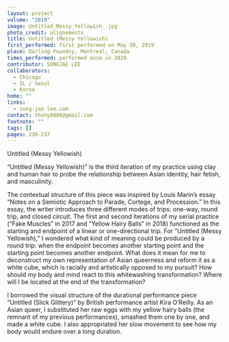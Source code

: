 ```yaml
---
layout: project
volume: "2019"
image: Untitled_Messy_Yellowish_.jpg
photo_credit: alignements
title: Untitled (Messy Yellowish)
first_performed: first performed on May 30, 2019
place: Darling Foundry, Montreal, Canada
times_performed: performed once in 2019
contributor: SUNGJAE LEE
collaborators:
  - Chicago
  - IL / Seoul
  - Korea
home: ""
links:
  - sung-jae-lee.com
contact: thony0806@gmail.com
footnote: ""
tags: []
pages: 236-237
---
```


Untitled (Messy Yellowish)

“Untitled (Messy Yellowish)” is the third iteration of my practice using clay and human hair to probe the relationship between Asian identity, hair fetish, and masculinity.

The contextual structure of this piece was inspired by Louis Marin’s essay “Notes on a Semiotic Approach to Parade, Cortege, and Procession.” In this essay, the writer introduces three different modes of trips: one-way, round trip, and closed circuit. The first and second iterations of my serial practice (“Fake Muscles” in 2017 and “Yellow Hairy Balls” in 2018) functioned as the starting and endpoint of a linear or one-directional trip. For “Untitled (Messy Yellowish),” I wondered what kind of meaning could be produced by a round trip: when the endpoint becomes another starting point and the starting point becomes another endpoint. What does it mean for me to deconstruct my own representation of Asian queerness and reform it as a white cube, which is racially and artistically opposed to my pursuit? How should my body and mind react to this whitewashing transformation? Where will I be located at the end of the transformation?

I borrowed the visual structure of the durational performance piece “Untitled (Slick Glittery)” by British performance artist Kira O’Reilly. As an Asian queer, I substituted her raw eggs with my yellow hairy balls (the remnant of my previous performances), smashed them one by one, and made a white cube. I also appropriated her slow movement to see how my body would endure over a long duration.
